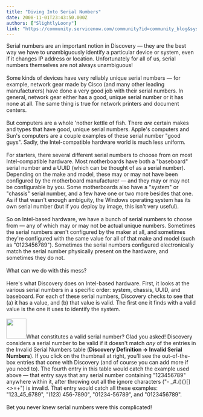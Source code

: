 ```yaml
---
title: "Diving Into Serial Numbers"
date: 2008-11-01T23:43:50.000Z
authors: ["SlightlyLoony"]
link: "https://community.servicenow.com/community?id=community_blog&sys_id=0b6d2e29dbd0dbc01dcaf3231f9619d7"
---
```

<p>Serial numbers are an important notion in Discovery — they are the best way we have to unambiguously identify a particular device or system, even if it changes IP address or location. Unfortunately for all of us, serial numbers themselves are not always unambiguous!<br /><br />Some kinds of devices have very reliably unique serial numbers — for example, network gear made by Cisco (and many other leading manufacturers) have done a very good job with their serial numbers. In general, network gear either has a good, unique serial number or it has none at all. The same thing is true for network printers and document centers.<br /><br />But computers are a whole 'nother kettle of fish. There <i>are</i> certain makes and types that have good, unique serial numbers. Apple's computers and Sun's computers are a couple examples of these serial number "good guys". Sadly, the Intel-compatible hardware world is much less uniform.<br /><br />For starters, there several different serial numbers to choose from on most Intel-compatible hardware. Most motherboards have both a "baseboard" serial number and a UUID (which can be thought of as a serial number). Depending on the make and model, these may or may not have been configured by the motherboard manufacturer — and they may or may not be configurable by you. Some motherboards also have a "system" or "chassis" serial number, and a few have one or two more besides that one. As if that wasn't enough ambiguity, the Windows operating system has its own serial number (but if you deploy by image, this isn't very useful). <br /><br />So on Intel-based hardware, we have a bunch of serial numbers to choose from — any of which may or may not be actual unique numbers. Sometimes the serial numbers aren't configured by the maker at all, and sometimes they're configured with the same value for all of that make and model (such as "0123456789"). Sometimes the serial numbers configured electronically match the serial number physically present on the hardware, and sometimes they do not.<br /><br />What can we do with this mess?<br /><br />Here's what Discovery does on Intel-based hardware. First, it looks at the various serial numbers in a specific order: system, chassis, UUID, and baseboard. For each of these serial numbers, Discovery checks to see that (a) it has a value, and (b) that value is valid. The first one it finds with a valid value is the one it uses to identify the system.<br /><br /><img  alt="" class="jive-image" src="f507bc0edb9097041dcaf3231f961915.iix" style="width: auto; height: 53px;" />What constitutes a valid serial number? Glad you asked! Discovery considers a serial number to be valid if it doesn't match <i>any</i> of the entries in the Invalid Serial Numbers table (<b>Discovery Definition -&gt; Invalid Serial Numbers</b>). If you click on the thumbnail at right, you'll see the out-of-the-box entries that come with Discovery (and of course you can add more if you need to). The fourth entry in this table would catch the example used above — that entry says that any serial number containing "123456789" anywhere within it, after throwing out all the ignore characters ("- _#.(){}[]&lt;&gt;=+") is invalid. That entry would catch all these examples: "123_45_6789", "(123) 456-7890", "01234-56789", and "0123456789".<br /><br />Bet you never knew serial numbers were this complicated!</p>